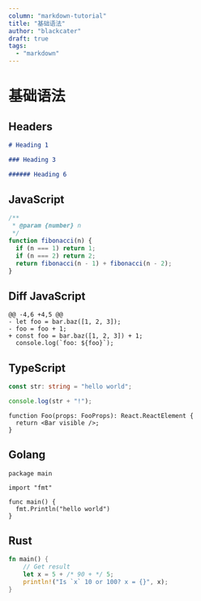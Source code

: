 ```yaml
---
column: "markdown-tutorial"
title: "基础语法"
author: "blackcater"
draft: true
tags:
  - "markdown"
---
```


# 基础语法

## Headers

```markdown
# Heading 1

### Heading 3

###### Heading 6
```

## JavaScript

```js
/**
 * @param {number} n
 */
function fibonacci(n) {
  if (n === 1) return 1;
  if (n === 2) return 2;
  return fibonacci(n - 1) + fibonacci(n - 2);
}
```

## Diff JavaScript

```diff-js
@@ -4,6 +4,5 @@
- let foo = bar.baz([1, 2, 3]);
- foo = foo + 1;
+ const foo = bar.baz([1, 2, 3]) + 1;
  console.log(`foo: ${foo}`);
```

## TypeScript

```ts
const str: string = "hello world";

console.log(str + "!");
```

```tsx{2}
function Foo(props: FooProps): React.ReactElement {
  return <Bar visible />;
}
```

## Golang

```go{numberLines: true}
package main

import "fmt"

func main() {
  fmt.Println("hello world")
}
```

## Rust

```rust
fn main() {
    // Get result
    let x = 5 + /* 90 + */ 5;
    println!("Is `x` 10 or 100? x = {}", x);
}
```
